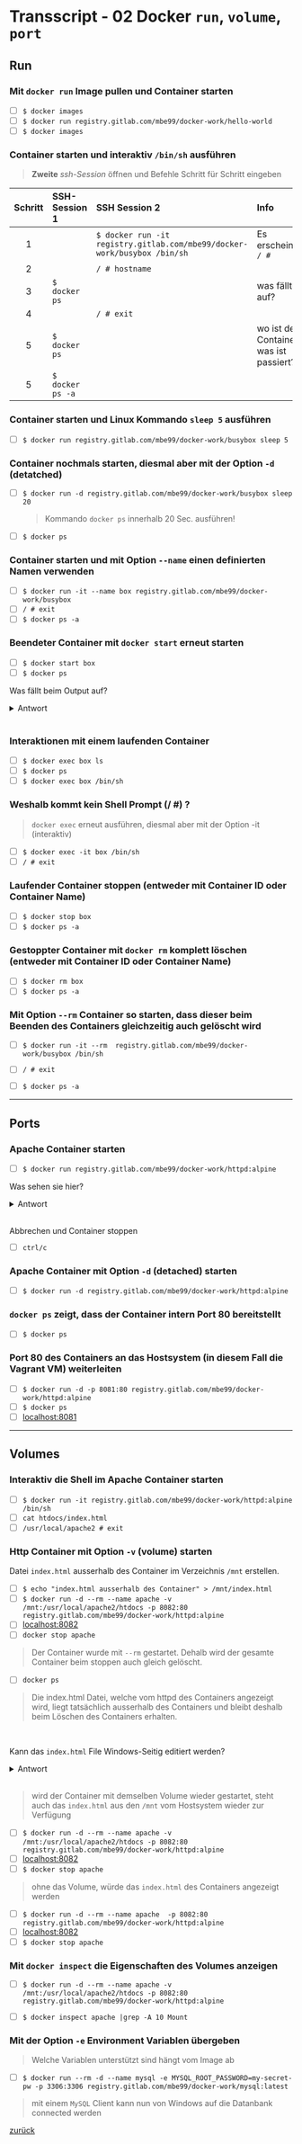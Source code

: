# Transscript - 02 Docker `run`, `volume`, `port`

## Run

### Mit `docker run` Image pullen und Container starten

- [ ] `$ docker images`
- [ ] `$ docker run registry.gitlab.com/mbe99/docker-work/hello-world`
- [ ] `$ docker images`

### Container starten und interaktiv `/bin/sh` ausführen

> **Zweite** *ssh-Session* öffnen und Befehle Schritt für Schritt eingeben

|Schritt| SSH-Session 1|  SSH Session 2|Info|
|:--:|:--|:--|:--|
|1| |`$ docker run -it registry.gitlab.com/mbe99/docker-work/busybox /bin/sh` | Es erscheint  `/ #`|
|2||`/ # hostname` | |
|3|`$ docker ps`| |was fällt auf? |
|4| | `/ # exit`| 
|5|`$ docker ps` | | wo ist der Container, was ist passiert?|
|5|`$ docker ps -a` | | 

### Container starten und Linux Kommando  `sleep 5` ausführen

- [ ] `$ docker run registry.gitlab.com/mbe99/docker-work/busybox sleep 5`

### Container nochmals starten, diesmal aber mit der Option `-d` (detatched)

- [ ] `$ docker run -d registry.gitlab.com/mbe99/docker-work/busybox sleep 20`
  > Kommando `docker ps` innerhalb 20 Sec. ausführen!
- [ ] `$ docker ps`  

###  Container starten und mit Option `--name` einen definierten Namen verwenden

- [ ] `$ docker run -it --name box registry.gitlab.com/mbe99/docker-work/busybox`
- [ ] `/ # exit`
- [ ] `$ docker ps -a`

### Beendeter Container mit `docker start` erneut starten

- [ ] `$ docker start box`
- [ ] `$ docker ps`

Was fällt beim Output auf?

<details><summary>Antwort</summary>
 	Der Container besitzt nun den von uns vergebnenen Namen "box" und ist beendet (Exited")
</p></details> <br>

### Interaktionen mit einem laufenden Container

- [ ] `$ docker exec box ls`
- [ ] `$ docker ps`
- [ ] `$ docker exec box /bin/sh`

### Weshalb kommt kein Shell Prompt (/ #) ?

>  `docker exec` erneut ausführen, diesmal aber mit der Option -it (interaktiv)

- [ ] `$ docker exec -it box /bin/sh`
- [ ] `/ # exit`

### Laufender Container stoppen (entweder mit Container ID oder Container Name)

- [ ] `$ docker stop box`
- [ ] `$ docker ps -a`

### Gestoppter Container mit `docker rm` komplett löschen (entweder mit Container ID oder Container Name)

- [ ] `$ docker rm box`
- [ ] `$ docker ps -a`

### Mit Option `--rm` Container so starten, dass dieser beim Beenden des Containers gleichzeitig auch gelöscht wird

- [ ] `$ docker run -it --rm  registry.gitlab.com/mbe99/docker-work/busybox /bin/sh`
- [ ] `/ # exit`
- [ ] `$ docker ps -a`


---

## Ports

### Apache Container starten

- [ ] `$ docker run registry.gitlab.com/mbe99/docker-work/httpd:alpine`

Was sehen sie hier?

<details><summary>Antwort</summary>
 	den Standard Output (stdOut) von Apache, das ist das Log vom Container
</p></details> <br>

Abbrechen und Container stoppen

- [ ] `ctrl/c`


### Apache Container mit Option `-d` (detached) starten

- [ ] `$ docker run -d registry.gitlab.com/mbe99/docker-work/httpd:alpine`

### `docker ps` zeigt, dass der Container intern Port 80 bereitstellt

- [ ] `$ docker ps`

### Port 80 des Containers an das Hostsystem (in diesem Fall die Vagrant VM) weiterleiten

- [ ] `$ docker run -d -p 8081:80 registry.gitlab.com/mbe99/docker-work/httpd:alpine`
- [ ] `$ docker ps`
- [ ] [localhost:8081](http://localhost:8081)

---

## Volumes


### Interaktiv die Shell im Apache Container starten 

- [ ] `$ docker run -it registry.gitlab.com/mbe99/docker-work/httpd:alpine /bin/sh`
- [ ] `cat htdocs/index.html`
- [ ] `/usr/local/apache2 # exit`

### Http Container mit  Option `-v` (volume) starten

Datei `index.html` ausserhalb des Container im Verzeichnis `/mnt` erstellen.

- [ ] `$ echo "index.html ausserhalb des Container" > /mnt/index.html`
- [ ] `$ docker run -d --rm --name apache -v /mnt:/usr/local/apache2/htdocs -p 8082:80 registry.gitlab.com/mbe99/docker-work/httpd:alpine`
- [ ] [localhost:8082](http://localhost:8082)
- [ ] `docker stop apache`

> Der Container wurde mit `--rm` gestartet. Dehalb wird der gesamte Container beim stoppen auch gleich gelöscht.

- [ ] `docker ps`

> Die index.html Datei, welche vom httpd des Containers angezeigt wird, liegt tatsächlich ausserhalb des Containers und bleibt deshalb beim Löschen des Containers erhalten.

<br>

Kann das `index.html` File Windows-Seitig editiert werden?

<details><summary>Antwort</summary>
 	Ja - Das Verzeichnis `/mnt` ist auf dem Hostsystem das Verzeichnis wo sich das Vagrantfile befindet.<br>Sie haben nun ein gemeinsames Verzeichnis von Windows zu Ubuntu-VM und Docker-Container.
</p></details> <br>


> wird der Container mit demselben Volume wieder gestartet, steht auch das `index.html` aus den `/mnt` vom Hostsystem wieder zur Verfügung

- [ ] `$ docker run -d --rm --name apache -v /mnt:/usr/local/apache2/htdocs -p 8082:80 registry.gitlab.com/mbe99/docker-work/httpd:alpine`
- [ ] [localhost:8082](http://localhost:8082)
- [ ] `$ docker stop apache`

> ohne das Volume, würde das `index.html` des Containers angezeigt werden

- [ ] `$ docker run -d --rm --name apache  -p 8082:80 registry.gitlab.com/mbe99/docker-work/httpd:alpine`
- [ ] [localhost:8082](http://localhost:8082)
- [ ] `$ docker stop apache`

### Mit `docker inspect` die Eigenschaften des Volumes anzeigen

- [ ] `$ docker run -d --rm --name apache -v /mnt:/usr/local/apache2/htdocs -p 8082:80 registry.gitlab.com/mbe99/docker-work/httpd:alpine`
- [ ] `$ docker inspect apache |grep -A 10 Mount`



### Mit der Option `-e` Environment Variablen übergeben

> Welche Variablen unterstützt sind hängt vom Image ab

- [ ] `$ docker run --rm -d --name mysql -e MYSQL_ROOT_PASSWORD=my-secret-pw -p 3306:3306 registry.gitlab.com/mbe99/docker-work/mysql:latest` 

> mit einem `MySQL` Client kann nun von Windows auf die Datanbank connected werden

[zurück](README.md)